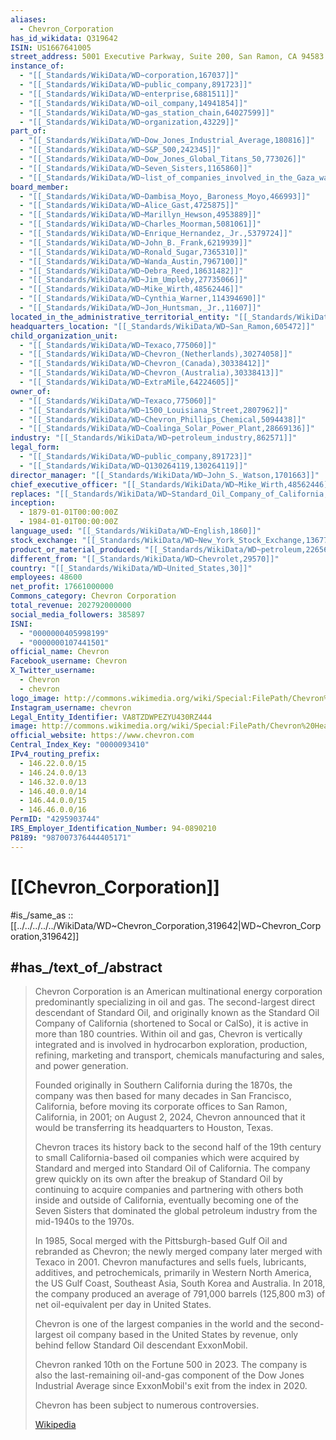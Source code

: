 ```yaml
---
aliases:
  - Chevron_Corporation
has_id_wikidata: Q319642
ISIN: US1667641005
street_address: 5001 Executive Parkway, Suite 200, San Ramon, CA 94583
instance_of:
  - "[[_Standards/WikiData/WD~corporation,167037]]"
  - "[[_Standards/WikiData/WD~public_company,891723]]"
  - "[[_Standards/WikiData/WD~enterprise,6881511]]"
  - "[[_Standards/WikiData/WD~oil_company,14941854]]"
  - "[[_Standards/WikiData/WD~gas_station_chain,64027599]]"
  - "[[_Standards/WikiData/WD~organization,43229]]"
part_of:
  - "[[_Standards/WikiData/WD~Dow_Jones_Industrial_Average,180816]]"
  - "[[_Standards/WikiData/WD~S&P_500,242345]]"
  - "[[_Standards/WikiData/WD~Dow_Jones_Global_Titans_50,773026]]"
  - "[[_Standards/WikiData/WD~Seven_Sisters,1165860]]"
  - "[[_Standards/WikiData/WD~list_of_companies_involved_in_the_Gaza_war,134661623]]"
board_member:
  - "[[_Standards/WikiData/WD~Dambisa_Moyo,_Baroness_Moyo,466993]]"
  - "[[_Standards/WikiData/WD~Alice_Gast,4725875]]"
  - "[[_Standards/WikiData/WD~Marillyn_Hewson,4953889]]"
  - "[[_Standards/WikiData/WD~Charles_Moorman,5081061]]"
  - "[[_Standards/WikiData/WD~Enrique_Hernandez,_Jr.,5379724]]"
  - "[[_Standards/WikiData/WD~John_B._Frank,6219939]]"
  - "[[_Standards/WikiData/WD~Ronald_Sugar,7365310]]"
  - "[[_Standards/WikiData/WD~Wanda_Austin,7967100]]"
  - "[[_Standards/WikiData/WD~Debra_Reed,18631482]]"
  - "[[_Standards/WikiData/WD~Jim_Umpleby,27735066]]"
  - "[[_Standards/WikiData/WD~Mike_Wirth,48562446]]"
  - "[[_Standards/WikiData/WD~Cynthia_Warner,114394690]]"
  - "[[_Standards/WikiData/WD~Jon_Huntsman,_Jr.,11607]]"
located_in_the_administrative_territorial_entity: "[[_Standards/WikiData/WD~Federal_Capital_Territory,509300]]"
headquarters_location: "[[_Standards/WikiData/WD~San_Ramon,605472]]"
child_organization_unit:
  - "[[_Standards/WikiData/WD~Texaco,775060]]"
  - "[[_Standards/WikiData/WD~Chevron_(Netherlands),30274058]]"
  - "[[_Standards/WikiData/WD~Chevron_(Canada),30338412]]"
  - "[[_Standards/WikiData/WD~Chevron_(Australia),30338413]]"
  - "[[_Standards/WikiData/WD~ExtraMile,64224605]]"
owner_of:
  - "[[_Standards/WikiData/WD~Texaco,775060]]"
  - "[[_Standards/WikiData/WD~1500_Louisiana_Street,2807962]]"
  - "[[_Standards/WikiData/WD~Chevron_Phillips_Chemical,5094438]]"
  - "[[_Standards/WikiData/WD~Coalinga_Solar_Power_Plant,28669136]]"
industry: "[[_Standards/WikiData/WD~petroleum_industry,862571]]"
legal_form:
  - "[[_Standards/WikiData/WD~public_company,891723]]"
  - "[[_Standards/WikiData/WD~Q130264119,130264119]]"
director_manager: "[[_Standards/WikiData/WD~John_S._Watson,1701663]]"
chief_executive_officer: "[[_Standards/WikiData/WD~Mike_Wirth,48562446]]"
replaces: "[[_Standards/WikiData/WD~Standard_Oil_Company_of_California,117357903]]"
inception:
  - 1879-01-01T00:00:00Z
  - 1984-01-01T00:00:00Z
language_used: "[[_Standards/WikiData/WD~English,1860]]"
stock_exchange: "[[_Standards/WikiData/WD~New_York_Stock_Exchange,13677]]"
product_or_material_produced: "[[_Standards/WikiData/WD~petroleum,22656]]"
different_from: "[[_Standards/WikiData/WD~Chevrolet,29570]]"
country: "[[_Standards/WikiData/WD~United_States,30]]"
employees: 48600
net_profit: 17661000000
Commons_category: Chevron Corporation
total_revenue: 202792000000
social_media_followers: 385897
ISNI:
  - "0000000405998199"
  - "0000000107441501"
official_name: Chevron
Facebook_username: Chevron
X_Twitter_username:
  - Chevron
  - chevron
logo_image: http://commons.wikimedia.org/wiki/Special:FilePath/Chevron%20Logo.svg
Instagram_username: chevron
Legal_Entity_Identifier: VA8TZDWPEZYU430RZ444
image: http://commons.wikimedia.org/wiki/Special:FilePath/Chevron%20Headquarters%202022.jpg
official_website: https://www.chevron.com
Central_Index_Key: "0000093410"
IPv4_routing_prefix:
  - 146.22.0.0/15
  - 146.24.0.0/13
  - 146.32.0.0/13
  - 146.40.0.0/14
  - 146.44.0.0/15
  - 146.46.0.0/16
PermID: "4295903744"
IRS_Employer_Identification_Number: 94-0890210
P8189: "987007376444405171"
---
```


# [[Chevron_Corporation]] 

#is_/same_as :: [[../../../../../WikiData/WD~Chevron_Corporation,319642|WD~Chevron_Corporation,319642]] 

## #has_/text_of_/abstract 

> Chevron Corporation is an American multinational energy corporation 
> predominantly specializing in oil and gas. 
> The second-largest direct descendant of Standard Oil, 
> and originally known as the Standard Oil Company of California 
> (shortened to Socal or CalSo), it is active in more than 180 countries. 
> Within oil and gas, Chevron is vertically integrated 
> and is involved in hydrocarbon exploration, production, refining, marketing 
> and transport, chemicals manufacturing and sales, and power generation.
>
> Founded originally in Southern California during the 1870s, 
> the company was then based for many decades in San Francisco, California, 
> before moving its corporate offices to San Ramon, California, in 2001; on August 2, 2024, 
> Chevron announced that it would be transferring its headquarters to Houston, Texas.
>
> Chevron traces its history back to the second half of the 19th century 
> to small California-based oil companies which were acquired by Standard 
> and merged into Standard Oil of California. 
> The company grew quickly on its own after the breakup of Standard Oil 
> by continuing to acquire companies and partnering with others 
> both inside and outside of California, 
> eventually becoming one of the Seven Sisters 
> that dominated the global petroleum industry from the mid-1940s to the 1970s.
>
> In 1985, Socal merged with the Pittsburgh-based Gulf Oil and rebranded as Chevron; 
> the newly merged company later merged with Texaco in 2001. 
> Chevron manufactures and sells fuels, lubricants, additives, 
> and petrochemicals, primarily in Western North America, 
> the US Gulf Coast, Southeast Asia, South Korea and Australia. 
> In 2018, the company produced an average of 791,000 barrels (125,800 m3) 
> of net oil-equivalent per day in United States.
>
> Chevron is one of the largest companies in the world 
> and the second-largest oil company based in the United States by revenue, 
> only behind fellow Standard Oil descendant ExxonMobil. 
> 
> Chevron ranked 10th on the Fortune 500 in 2023. 
> The company is also the last-remaining oil-and-gas component 
> of the Dow Jones Industrial Average since ExxonMobil's exit from the index in 2020.
>
> Chevron has been subject to numerous controversies.
>
> [Wikipedia](https://en.wikipedia.org/wiki/Chevron%20Corporation) 

